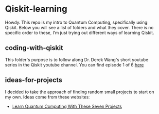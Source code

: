 # Qiskit-learning
Howdy. This repo is my intro to Quantum Computing, specifically using Qiskit. Below you will see a list of folders and what they cover. There is no specific order to these, I'm just trying out different ways of learning Qiskit.

## coding-with-qiskit
This folder's purpose is to follow along Dr. Derek Wang's short youtube series in the Qiskit youtube channel. You can find episode 1 of 6 [here](https://www.youtube.com/watch?v=Tk9LOL9--Y4)

## ideas-for-projects
I decided to take the approach of finding random small projects to start on my own. Ideas come from these websites: 
- [Learn Quantum Computing With These Seven Projects](https://medium.com/qiskit/learn-quantum-computing-with-these-seven-projects-7478d90d125a)